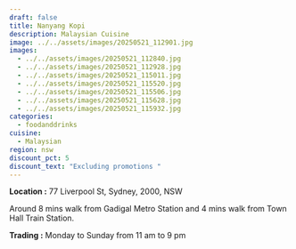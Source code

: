 ```yaml
---
draft: false
title: Nanyang Kopi
description: Malaysian Cuisine
image: ../../assets/images/20250521_112901.jpg
images:
  - ../../assets/images/20250521_112840.jpg
  - ../../assets/images/20250521_112928.jpg
  - ../../assets/images/20250521_115011.jpg
  - ../../assets/images/20250521_115520.jpg
  - ../../assets/images/20250521_115506.jpg
  - ../../assets/images/20250521_115628.jpg
  - ../../assets/images/20250521_115932.jpg
categories:
  - foodanddrinks
cuisine:
  - Malaysian
region: nsw
discount_pct: 5
discount_text: "Excluding promotions "
---
```

**Location :** 77 Liverpool St, Sydney, 2000, NSW

Around 8 mins walk from Gadigal Metro Station and 4 mins walk from Town Hall Train Station.

**Trading :** Monday to Sunday from 11 am to 9 pm
